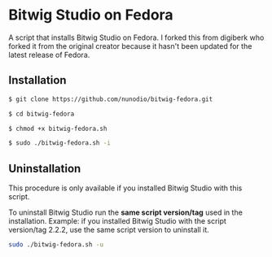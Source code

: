 # Bitwig Studio on Fedora

A script that installs Bitwig Studio on Fedora.
I forked this from digiberk who forked it from the original creator because it hasn't been updated for the latest release of Fedora.

## Installation

```bash
$ git clone https://github.com/nunodio/bitwig-fedora.git

$ cd bitwig-fedora

$ chmod +x bitwig-fedora.sh

$ sudo ./bitwig-fedora.sh -i
```

## Uninstallation

This procedure is only available if you installed Bitwig Studio with this script.

To uninstall Bitwig Studio run the **same script version/tag** used in the installation.
Example: if you installed Bitwig Studio with the script version/tag 2.2.2, use the same script version to uninstall it.

```bash
sudo ./bitwig-fedora.sh -u
```
